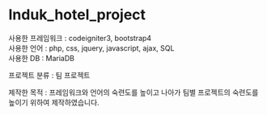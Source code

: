 # Induk_hotel_project

사용한 프레임워크 : codeigniter3, bootstrap4<br>
사용한 언어 : php, css, jquery, javascript, ajax, SQL<br>
사용한 DB : MariaDB<br>

프로젝트 분류 : 팀 프로젝트

제작한 목적 : 프레임워크와 언어의 숙련도를 높이고 나아가 팀별 프로젝트의 숙련도를 높이기 위하여 제작하였습니다.<br>

